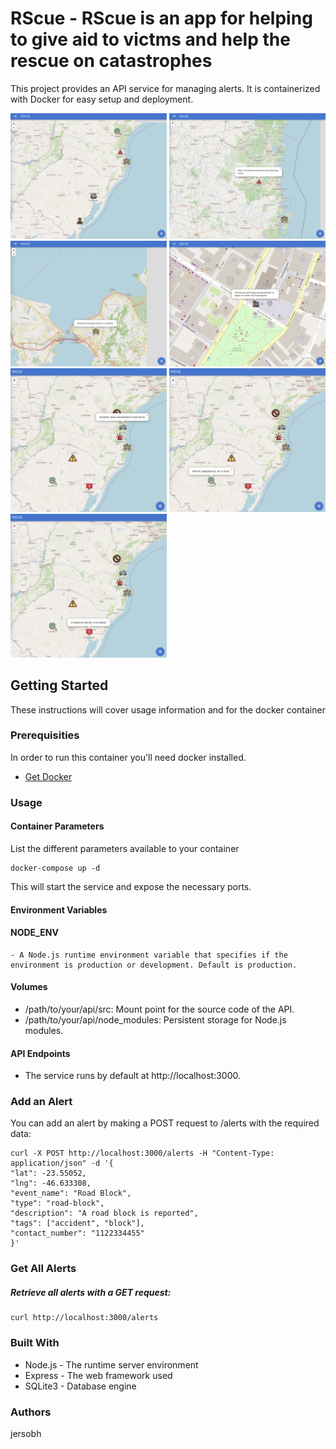 # RScue - RScue is an app for helping to give aid to victms and help the rescue on catastrophes

This project provides an API service for managing alerts. It is containerized with Docker for easy setup and deployment.

<img src="https://raw.githubusercontent.com/jersobh/rscue/main/img/1.png" width=250 />
<img src="https://raw.githubusercontent.com/jersobh/rscue/main/img/2.png" width=250 />
<img src="https://raw.githubusercontent.com/jersobh/rscue/main/img/3.png" width=250 />
<img src="https://raw.githubusercontent.com/jersobh/rscue/main/img/4.png" width=250 />
<img src="https://raw.githubusercontent.com/jersobh/rscue/main/img/5.png" width=250 />
<img src="https://raw.githubusercontent.com/jersobh/rscue/main/img/6.png" width=250 />
<img src="https://raw.githubusercontent.com/jersobh/rscue/main/img/7.png" width=250 />

## Getting Started

These instructions will cover usage information and for the docker container

### Prerequisities

In order to run this container you'll need docker installed.

- [Get Docker](https://docs.docker.com/get-docker/)

### Usage

#### Container Parameters

List the different parameters available to your container

```shell
docker-compose up -d
```

This will start the service and expose the necessary ports.

#### Environment Variables

#### NODE_ENV

    - A Node.js runtime environment variable that specifies if the environment is production or development. Default is production.

#### Volumes

- /path/to/your/api/src: Mount point for the source code of the API.
- /path/to/your/api/node_modules: Persistent storage for Node.js modules.

#### API Endpoints

- The service runs by default at http://localhost:3000.

### Add an Alert

You can add an alert by making a POST request to /alerts with the required data:

```shell
curl -X POST http://localhost:3000/alerts -H "Content-Type: application/json" -d '{
"lat": -23.55052,
"lng": -46.633308,
"event_name": "Road Block",
"type": "road-block",
"description": "A road block is reported",
"tags": ["accident", "block"],
"contact_number": "1122334455"
}'
```

### Get All Alerts

##### Retrieve all alerts with a GET request:

```shell
curl http://localhost:3000/alerts
```

### Built With

- Node.js - The runtime server environment
- Express - The web framework used
- SQLite3 - Database engine

### Authors

jersobh
